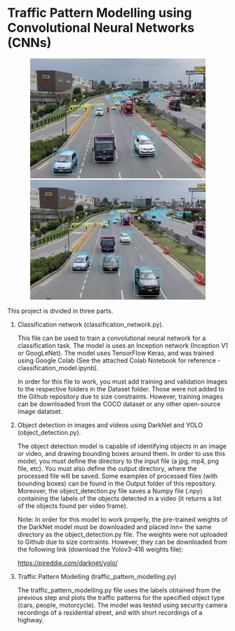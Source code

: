 # Traffic Pattern Modelling using Convolutional Neural Networks (CNNs)

<p float="left" align="center">
  <img src="/Output/Images/highway_2_output.jpg" width="400"  />
  <img src="/Output/Images/highway_3_output.jpg" width="400"  />
</p>

This project is divided in three parts. 

1. Classification network (classification_network.py).

   This file can be used to train a convolutional neural network for a classification task.
   The model is uses an Inception network (Inception V1 or GoogLeNet). The model
   uses TensorFlow Keras, and was trained using Google Colab (See the attached 
   Colab Notebook for reference - classification_model.ipynb).
   
   In order for this file to work, you must add training and validation images
   to the respective folders in the Dataset folder. Those were not added to the 
   Github repository due to size constraints. However, training images can be 
   downloaded from the COCO dataset or any other open-source image datatset.
   
2. Object detection in images and videos using DarkNet and YOLO (object_detection.py).

   The object detection model is capable of identifying objects in an image or video, 
   and drawing bounding boxes around them. In order to use this model, you must define
   the directory to the input file (a jpg, mp4, png file, etc). You must also define
   the output directory, where the processed file will be saved. Some examples of 
   processed files (with bounding boxes) can be found in the Output folder of this
   repository. Moreover, the object_detection.py file saves a Numpy file (.npy)
   containing the labels of the objects detected in a video (it returns a list of 
   the objects found per video frame). 
   
   Note: In order for this model to work properly, the pre-trained weights of the DarkNet
   model must be downloaded and placed inn= the same directory as the object_detection.py
   file. The weights were not uploaded to Github due to size contraints. However, they can be
   downloaded from the following link (download the Yolov3-416 weights file):
   
   https://pjreddie.com/darknet/yolo/
   
3. Traffic Pattern Modelling (traffic_pattern_modelling.py)

   The traffic_pattern_modelling.py file uses the labels obtained from the previous step and
   plots the traffic patterns for the specified object type (cars, people, motorcycle). The model
   was tested using security camera recordings of a residential street, and with short recordings 
   of a highway.
   
   
   

